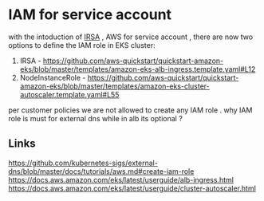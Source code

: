 # IAM for service account 
with the intoduction of [IRSA](https://docs.aws.amazon.com/eks/latest/userguide/iam-roles-for-service-accounts.html) , AWS for service account ,
there are now two options to define the IAM role in EKS cluster:

1. IRSA - https://github.com/aws-quickstart/quickstart-amazon-eks/blob/master/templates/amazon-eks-alb-ingress.template.yaml#L12
2. NodeInstanceRole - https://github.com/aws-quickstart/quickstart-amazon-eks/blob/master/templates/amazon-eks-cluster-autoscaler.template.yaml#L55

per customer policies we are not allowed to create any IAM role .
why IAM role is must for external dns while in alb its optional ?

## Links
https://github.com/kubernetes-sigs/external-dns/blob/master/docs/tutorials/aws.md#create-iam-role  
https://docs.aws.amazon.com/eks/latest/userguide/alb-ingress.html  
https://docs.aws.amazon.com/eks/latest/userguide/cluster-autoscaler.html  



